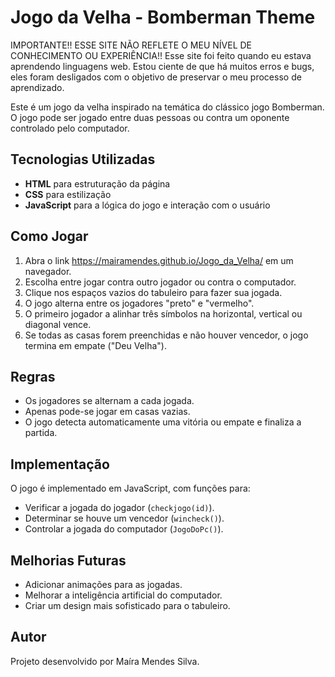 # Jogo da Velha - Bomberman Theme

IMPORTANTE!!
ESSE SITE NÃO REFLETE O MEU NÍVEL DE CONHECIMENTO OU EXPERIÊNCIA!!
Esse site foi feito quando eu estava aprendendo linguagens web.
Estou ciente de que há muitos erros e bugs, eles foram desligados com o objetivo de preservar o meu processo de aprendizado.

Este é um jogo da velha inspirado na temática do clássico jogo Bomberman. O jogo pode ser jogado entre duas pessoas ou contra um oponente controlado pelo computador.

## Tecnologias Utilizadas
- **HTML** para estruturação da página
- **CSS** para estilização
- **JavaScript** para a lógica do jogo e interação com o usuário

## Como Jogar
1. Abra o link https://mairamendes.github.io/Jogo_da_Velha/ em um navegador.
2. Escolha entre jogar contra outro jogador ou contra o computador.
3. Clique nos espaços vazios do tabuleiro para fazer sua jogada.
4. O jogo alterna entre os jogadores "preto" e "vermelho".
5. O primeiro jogador a alinhar três símbolos na horizontal, vertical ou diagonal vence.
6. Se todas as casas forem preenchidas e não houver vencedor, o jogo termina em empate ("Deu Velha").

## Regras
- Os jogadores se alternam a cada jogada.
- Apenas pode-se jogar em casas vazias.
- O jogo detecta automaticamente uma vitória ou empate e finaliza a partida.

## Implementação
O jogo é implementado em JavaScript, com funções para:
- Verificar a jogada do jogador (`checkjogo(id)`).
- Determinar se houve um vencedor (`wincheck()`).
- Controlar a jogada do computador (`JogoDoPc()`).

## Melhorias Futuras
- Adicionar animações para as jogadas.
- Melhorar a inteligência artificial do computador.
- Criar um design mais sofisticado para o tabuleiro.

## Autor
Projeto desenvolvido por Maíra Mendes Silva.

